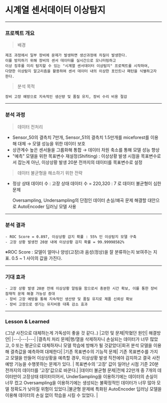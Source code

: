# 시계열 센서데이터 이상탐지
---

### 프로젝트 개요

> 배경

```
제조 과정에서 일부 장비에 문제가 발생하면 생산과정에 차질이 발생한다.
이를 방지하기 위해 장비의 센서 데이터를 실시간으로 모니터링하고 
이상 징후를 미리 탐지할 수 있는 "시계열 센서데이터 이상탐지" 프로젝트를 시작하여,
다양한 이상탐지 알고리즘을 활용하여 센서 데이터 내의 이상한 포인트나 패턴을 식별하고자 한다.
```

> 분석 목적

```
장비 고장 예방으로 지속적인 생산량 및 품질 유지, 장비 수리 비용 절감
```
---
### 분석 과정 

> 데이터 전처리

- Sensor_50의 결측치 7만개, Sensor_51의 결측치 1.5만개를 miceforest를 이용해 대체 → 모델 성능을 위한 데이터 보호
- 상관계수 높은 센서들을 그룹화해 통합 → 데이터 차원 축소를 통해 모델 성능 향상
- "예측" 모델을 위한 목표변수 재설정(Shifiting) : 이상상황 발생 시점을 목표변수로서 잡는게 아닌, 이상상황 발생 20분 전까지의 데이터를 목표변수로 설정
> 데이터 불균형을 해소하기 위한 전략

- 정상 상태 데이터 수 : 고장 상태 데이터 수 = 220,320 : 7 로 데이터 불균형이 심한 문제

  Oversampling, Undersampling의 단점인 데이터 손실/왜곡 문제 해결할 대안으로 AutoEncoder 딥러닝 모델 사용

---
### 분석 결과
```
- ROC Score = 0.897, 이상상황 감지 확률 : 55% 인 이상탐지 모델 구축
- 고장 상황 발생전 20분 내에 이상상황 감지 확률 = 99.99998582%
```
※ROC Score : 모델이 얼마나 양성(고장)과 음성(정상)을 잘 분류하는지 보여주는 지표. 0.5 ~ 1 사이의 값을 가진다.

---
### 기대 효과
```
- 고장 상황 발생 20분 전에 이상상황 알림을 함으로서 충분한 시간 확보, 이를 통한 장비 잠재적 문제 해결 가능성 증대
- 장비 고장 예방을 통해 지속적인 생산량 및 품질 유지로 제품 신뢰성 확보
- 장비 고장으로 생기는 유지비용 대폭 감소 효과
```

---
### Lesson & Learned
(그냥 사진으로 대체하는게 가독성이 좋을 것 같다..)
|고민 및 문제|막혔던 원인| 해결방안|
|---|---|---|
|결측치 처리 문제|행/열을 삭제하자니 손실되는 데이터가 너무 많았고, 0 또는 평균으로 대체하자니 모델 학습에 방해가 될 것같았다|회귀 분석 모델을 이용해 결측값을 예측하여 대체한다|
|기존 목표변수의 기능적 문제| 기존 목표변수를 가지고 모델을 만들어 이상상황을 예측할 경우, 이상상황 발생 직전에야 감지하고 결국 사전예방 기능을 수행못하는 문제가 있다. | 목표변수의 '고장' 값이 일어난 시점 기준 20분 전까지의 데이터를 '고장'값으로 바꾼다.|
|데이터 불균형 문제|전체 22만개 중 7개의 데이터만이 고장상태 데이터이어서, UnderSampling을 이용하기에는 데이터의 손실이 너무 컸고 Oversampling을 이용하기에는 생성되는 불확정적인 데이터가 너무 많아 모델 정확도가 낮아질 위험이 있었다.|불균형 문제에 특화된 AutoEncoder 딥러닝 모델을 이용해 데이터의 손실 없이 학습을 시킬 수 있었다. |
